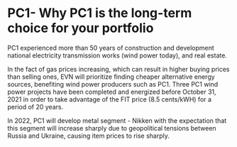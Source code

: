 # PC1- Why PC1 is the long-term choice for your portfolio

PC1 experienced more than 50 years of construction and development national electricity transmission works (wind power today), and real estate.

In the fact of gas prices increasing, which can result in higher buying prices than selling ones, EVN will prioritize finding cheaper alternative energy sources, benefiting wind power producers such as PC1.
Three PC1 wind power projects have been completed and energized before October 31, 2021 in order to take advantage of the FIT price (8.5 cents/kWH) for a period of 20 years.

In 2022, PC1 will develop metal segment - Nikken with the expectation that this segment will increase sharply due to geopolitical tensions between Russia and Ukraine, causing item prices to rise sharply.
